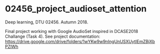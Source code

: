 # 02456_project_audioset_attention
Deep learning, DTU 02456. Autumn 2018.

Final project working with Google AudioSet inspired in DCASE2018 Challange (Task 4).
See project documentation: https://drive.google.com/drive/folders/1wYKw9w9nIngUnUSXUytIEmZBjXbPZIWh

